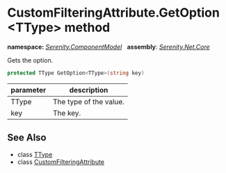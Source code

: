 # CustomFilteringAttribute.GetOption&lt;TType&gt; method
**namespace:** *[Serenity.ComponentModel](../../README.md#serenity.componentmodel-namespace)*   **assembly**: *[Serenity.Net.Core](../../README.md)*

Gets the option.

```csharp
protected TType GetOption<TType>(string key)
```

| parameter | description |
| --- | --- |
| TType | The type of the value. |
| key | The key. |

## See Also

* class [TType](../Serenity.Net.Core/../CustomFilteringAttribute.TType.md)
* class [CustomFilteringAttribute](../CustomFilteringAttribute.md)
